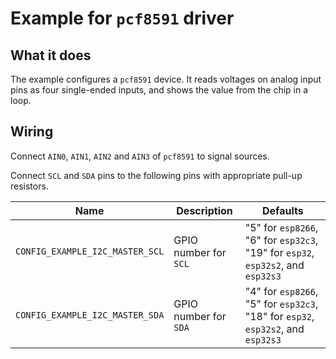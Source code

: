 # Example for `pcf8591` driver

## What it does

The example configures a `pcf8591` device. It reads voltages on analog input
pins as four single-ended inputs, and shows the value from the chip in a loop.

## Wiring

Connect `AIN0`, `AIN1`, `AIN2` and `AIN3` of `pcf8591` to signal sources.

Connect `SCL` and `SDA` pins to the following pins with appropriate pull-up
resistors.

| Name | Description | Defaults |
|------|-------------|----------|
| `CONFIG_EXAMPLE_I2C_MASTER_SCL` | GPIO number for `SCL` | "5" for `esp8266`, "6" for `esp32c3`, "19" for `esp32`, `esp32s2`, and `esp32s3` |
| `CONFIG_EXAMPLE_I2C_MASTER_SDA` | GPIO number for `SDA` | "4" for `esp8266`, "5" for `esp32c3`, "18" for `esp32`, `esp32s2`, and `esp32s3` |

